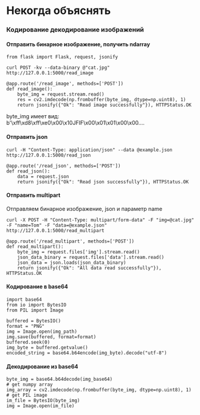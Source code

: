 # Некогда объяснять

### Кодирование декодирование изображений

#### Отправить бинарное изображение, получить ndarray

```
from flask import Flask, request, jsonify
```

```
curl POST -kv --data-binary @"cat.jpg"  http://127.0.0.1:5000/read_image
```

```
@app.route('/read_image', methods=['POST'])
def read_image():
    byte_img = request.stream.read()
    res = cv2.imdecode(np.frombuffer(byte_img, dtype=np.uint8), 1)
    return jsonify({"Ok": "Read image successfully"}), HTTPStatus.OK
```

byte_img имеет вид:
b'\xff\xd8\xff\xe0\x00\x10JFIF\x00\x01\x01\x00\x00....

#### Отправить json

```
curl -H "Content-Type: application/json" --data @example.json http://127.0.0.1:5000/read_json
```

```
@app.route('/read_json', methods=['POST'])
def read_json():
    data = request.json
    return jsonify({"Ok": "Read json successfully"}), HTTPStatus.OK
```

#### Отправить multipart

Отправляем бинарное изображение, json и параметр name

```
curl -X POST -H "Content-Type: multipart/form-data" -F "img=@cat.jpg" -F "name=Tom" -F "data=@example.json" http://127.0.0.1:5000/read_multipart
```

```
@app.route('/read_multipart', methods=['POST'])
def read_multipart():
    byte_img = request.files['img'].stream.read()
    json_data_binary = request.files['data'].stream.read()
    json_data = json.loads(json_data_binary)
    return jsonify({"Ok": "All data read successfully"}), HTTPStatus.OK
```

#### Кодирование в base64

```
import base64
from io import BytesIO
from PIL import Image

buffered = BytesIO()
format = "PNG"
img = Image.open(img_path)
img.save(buffered, format=format)
buffered.seek(0)
img_byte = buffered.getvalue()
encoded_string = base64.b64encode(img_byte).decode("utf-8")
```

#### Декодирование из base64
```
byte_img = base64.b64decode(img_base64)
# get numpy array
img_array = cv2.imdecode(np.frombuffer(byte_img, dtype=np.uint8), 1)
# get PIL image
im_file = BytesIO(byte_img)
img = Image.open(im_file)
```